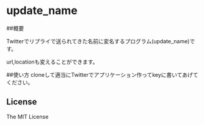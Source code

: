 update_name
===========
##概要

Twitterでリプライで送られてきた名前に変名するプログラム(update_name)です。

url,locationも変えることができます。

##使い方
cloneして適当にTwitterでアプリケーション作ってkeyに書いてあげてください。

License
----
The MIT License
